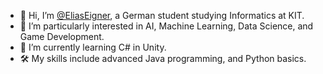 - 👋 Hi, I’m [@EliasEigner](https://github.com/EliasEigner), a German student studying Informatics at KIT.
- 👀 I’m particularly interested in AI, Machine Learning, Data Science, and Game Development.
- 🌱 I’m currently learning C# in Unity.
- 🛠️ My skills include advanced Java programming, and Python basics.

<!---
EliasEigner/EliasEigner is a ✨ special ✨ repository because its `README.md` (this file) appears on your GitHub profile.
You can click the Preview link to take a look at your changes.
--->
